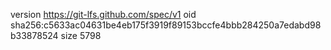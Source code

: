 version https://git-lfs.github.com/spec/v1
oid sha256:c5633ac04631be4eb175f3919f89153bccfe4bbb284250a7edabd98b33878524
size 5798

